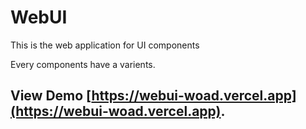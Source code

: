 # WebUI

This is the web application for UI components

Every components have a varients.

## View Demo [https://webui-woad.vercel.app](https://webui-woad.vercel.app).

